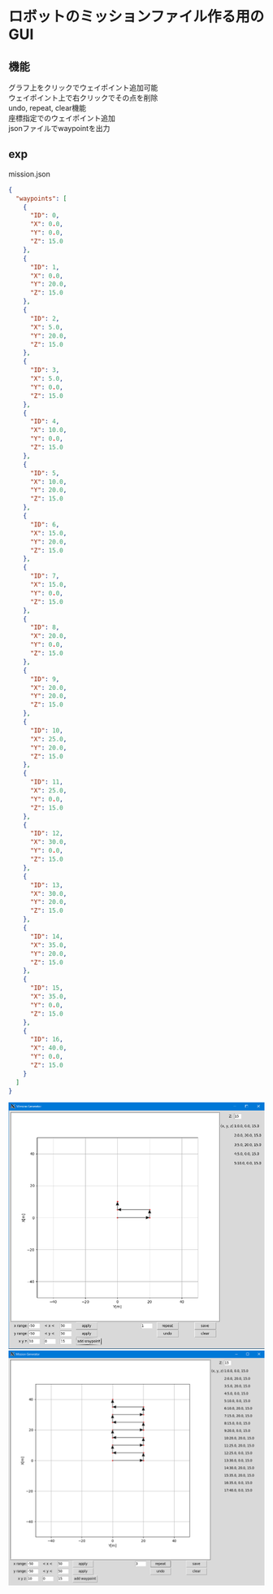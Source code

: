 # ロボットのミッションファイル作る用のGUI

## 機能  

グラフ上をクリックでウェイポイント追加可能  
ウェイポイント上で右クリックでその点を削除  
undo, repeat, clear機能  
座標指定でのウェイポイント追加  
jsonファイルでwaypointを出力

## exp  

mission.json  

```json
{
  "waypoints": [
    {
      "ID": 0,
      "X": 0.0,
      "Y": 0.0,
      "Z": 15.0
    },
    {
      "ID": 1,
      "X": 0.0,
      "Y": 20.0,
      "Z": 15.0
    },
    {
      "ID": 2,
      "X": 5.0,
      "Y": 20.0,
      "Z": 15.0
    },
    {
      "ID": 3,
      "X": 5.0,
      "Y": 0.0,
      "Z": 15.0
    },
    {
      "ID": 4,
      "X": 10.0,
      "Y": 0.0,
      "Z": 15.0
    },
    {
      "ID": 5,
      "X": 10.0,
      "Y": 20.0,
      "Z": 15.0
    },
    {
      "ID": 6,
      "X": 15.0,
      "Y": 20.0,
      "Z": 15.0
    },
    {
      "ID": 7,
      "X": 15.0,
      "Y": 0.0,
      "Z": 15.0
    },
    {
      "ID": 8,
      "X": 20.0,
      "Y": 0.0,
      "Z": 15.0
    },
    {
      "ID": 9,
      "X": 20.0,
      "Y": 20.0,
      "Z": 15.0
    },
    {
      "ID": 10,
      "X": 25.0,
      "Y": 20.0,
      "Z": 15.0
    },
    {
      "ID": 11,
      "X": 25.0,
      "Y": 0.0,
      "Z": 15.0
    },
    {
      "ID": 12,
      "X": 30.0,
      "Y": 0.0,
      "Z": 15.0
    },
    {
      "ID": 13,
      "X": 30.0,
      "Y": 20.0,
      "Z": 15.0
    },
    {
      "ID": 14,
      "X": 35.0,
      "Y": 20.0,
      "Z": 15.0
    },
    {
      "ID": 15,
      "X": 35.0,
      "Y": 0.0,
      "Z": 15.0
    },
    {
      "ID": 16,
      "X": 40.0,
      "Y": 0.0,
      "Z": 15.0
    }
  ]
}
```

![example image1](image/way1.png)  
![example image1](image/way2.png)  
